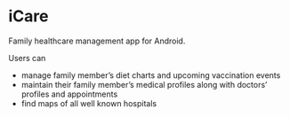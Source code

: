 # iCare
Family healthcare management app for Android.

Users can
  * manage family member’s diet charts and upcoming vaccination events
  * maintain their family member’s medical profiles along with doctors’ profiles and appointments
  * find maps of all well known hospitals
